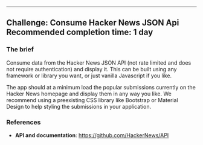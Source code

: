 ----
Challenge: Consume Hacker News JSON Api
Recommended completion time: 1 day
----

### The brief

Consume data from the Hacker News JSON API (not rate limited and does not require authentication) and display it. This can be built using any framework or library you want, or just vanilla Javascript if you like.

The app should at a minimum load the popular submissions currently on the Hacker News homepage and display them in any way you like. We recommend using a preexisting CSS library like Bootstrap or Material Design to help styling the submissions in your application.

### References

- **API and documentation**: https://github.com/HackerNews/API
